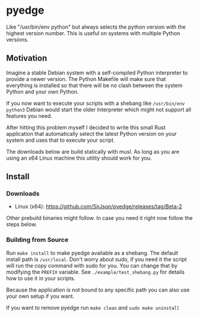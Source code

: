 # pyedge

Like "/usr/bin/env python" but always selects the python version with the highest version number. This is useful on systems with multiple Python versions.

## Motivation

Imagine a stable Debian system with a self-compiled Python interpreter to provide a newer version. The Python Makefile will make sure that everything is installed so that there will be no clash between the system Python and your own Python.

If you now want to execute your scripts with a shebang like `/usr/bin/env python3` Debian would start the older Interpreter which might not support all features you need.

After hitting this problem myself I decided to write this small Rust application that automatically select the latest Python version on your system and uses that to execute your script.

The downloads below are build statically with musl. As long as you are using an x64 Linux machine this utility should work for you.

## Install

### Downloads

* Linux (x64): https://github.com/SirJson/pyedge/releases/tag/Beta-2

Other prebuild binaries might follow. In case you need it right now follow the steps below.

### Building from Source

Run `make install` to make pyedge available as a shebang. The default install path is `/usr/local`. Don't worry about sudo, if you need it the script will run the copy command with sudo for you. You can change that by modifying the `PREFIX` variable. See `./example/test_shebang.py` for details how to use it in your scripts.

Because the application is not bound to any specific path you can also use your own setup if you want.

If you want to remove pyedge run `make clean` and `sudo make uninstall`
